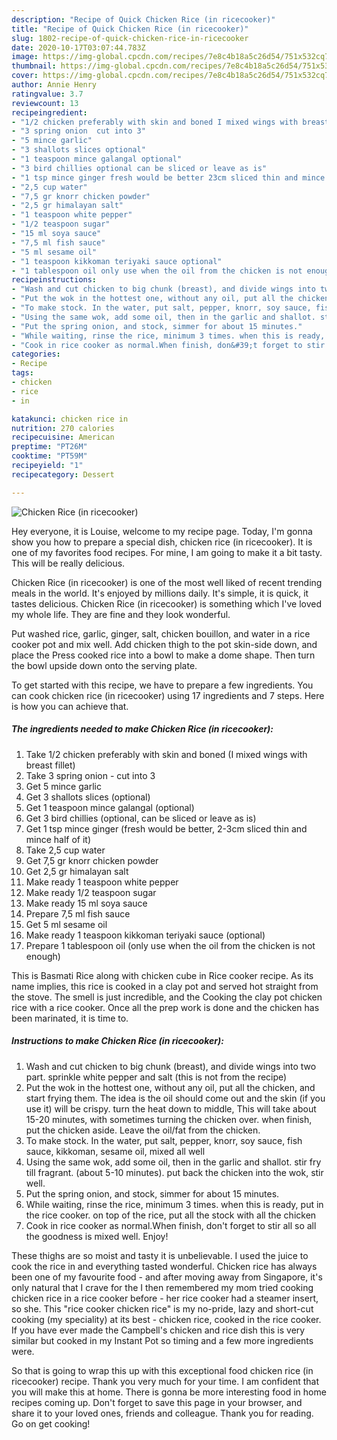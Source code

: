 ```yaml
---
description: "Recipe of Quick Chicken Rice (in ricecooker)"
title: "Recipe of Quick Chicken Rice (in ricecooker)"
slug: 1802-recipe-of-quick-chicken-rice-in-ricecooker
date: 2020-10-17T03:07:44.783Z
image: https://img-global.cpcdn.com/recipes/7e8c4b18a5c26d54/751x532cq70/chicken-rice-in-ricecooker-recipe-main-photo.jpg
thumbnail: https://img-global.cpcdn.com/recipes/7e8c4b18a5c26d54/751x532cq70/chicken-rice-in-ricecooker-recipe-main-photo.jpg
cover: https://img-global.cpcdn.com/recipes/7e8c4b18a5c26d54/751x532cq70/chicken-rice-in-ricecooker-recipe-main-photo.jpg
author: Annie Henry
ratingvalue: 3.7
reviewcount: 13
recipeingredient:
- "1/2 chicken preferably with skin and boned I mixed wings with breast fillet"
- "3 spring onion  cut into 3"
- "5 mince garlic"
- "3 shallots slices optional"
- "1 teaspoon mince galangal optional"
- "3 bird chillies optional can be sliced or leave as is"
- "1 tsp mince ginger fresh would be better 23cm sliced thin and mince half of it"
- "2,5 cup water"
- "7,5 gr knorr chicken powder"
- "2,5 gr himalayan salt"
- "1 teaspoon white pepper"
- "1/2 teaspoon sugar"
- "15 ml soya sauce"
- "7,5 ml fish sauce"
- "5 ml sesame oil"
- "1 teaspoon kikkoman teriyaki sauce optional"
- "1 tablespoon oil only use when the oil from the chicken is not enough"
recipeinstructions:
- "Wash and cut chicken to big chunk (breast), and divide wings into two part. sprinkle white pepper and salt (this is not from the recipe)"
- "Put the wok in the hottest one, without any oil, put all the chicken, and start frying them. The idea is the oil should come out and the skin (if you use it) will be crispy. turn the heat down to middle, This will take about 15-20 minutes, with sometimes turning the chicken over. when finish, put the chicken aside. Leave the oil/fat from the chicken."
- "To make stock. In the water, put salt, pepper, knorr, soy sauce, fish sauce, kikkoman, sesame oil, mixed all well"
- "Using the same wok, add some oil, then in the garlic and shallot. stir fry till fragrant. (about 5-10 minutes). put back the chicken into the wok, stir well."
- "Put the spring onion, and stock, simmer for about 15 minutes."
- "While waiting, rinse the rice, minimum 3 times. when this is ready, put in the rice cooker. on top of the rice, put all the stock with all the chicken"
- "Cook in rice cooker as normal.When finish, don&#39;t forget to stir all so all the goodness is mixed well. Enjoy!"
categories:
- Recipe
tags:
- chicken
- rice
- in

katakunci: chicken rice in 
nutrition: 270 calories
recipecuisine: American
preptime: "PT26M"
cooktime: "PT59M"
recipeyield: "1"
recipecategory: Dessert

---
```



![Chicken Rice (in ricecooker)](https://img-global.cpcdn.com/recipes/7e8c4b18a5c26d54/751x532cq70/chicken-rice-in-ricecooker-recipe-main-photo.jpg)

Hey everyone, it is Louise, welcome to my recipe page. Today, I'm gonna show you how to prepare a special dish, chicken rice (in ricecooker). It is one of my favorites food recipes. For mine, I am going to make it a bit tasty. This will be really delicious.

Chicken Rice (in ricecooker) is one of the most well liked of recent trending meals in the world. It's enjoyed by millions daily. It's simple, it is quick, it tastes delicious. Chicken Rice (in ricecooker) is something which I've loved my whole life. They are fine and they look wonderful.

Put washed rice, garlic, ginger, salt, chicken bouillon, and water in a rice cooker pot and mix well. Add chicken thigh to the pot skin-side down, and place the Press cooked rice into a bowl to make a dome shape. Then turn the bowl upside down onto the serving plate.


To get started with this recipe, we have to prepare a few ingredients. You can cook chicken rice (in ricecooker) using 17 ingredients and 7 steps. Here is how you can achieve that.

<!--inarticleads1-->

##### The ingredients needed to make Chicken Rice (in ricecooker):

1. Take 1/2 chicken preferably with skin and boned (I mixed wings with breast fillet)
1. Take 3 spring onion - cut into 3
1. Get 5 mince garlic
1. Get 3 shallots slices (optional)
1. Get 1 teaspoon mince galangal (optional)
1. Get 3 bird chillies (optional, can be sliced or leave as is)
1. Get 1 tsp mince ginger (fresh would be better, 2-3cm sliced thin and mince half of it)
1. Take 2,5 cup water
1. Get 7,5 gr knorr chicken powder
1. Get 2,5 gr himalayan salt
1. Make ready 1 teaspoon white pepper
1. Make ready 1/2 teaspoon sugar
1. Make ready 15 ml soya sauce
1. Prepare 7,5 ml fish sauce
1. Get 5 ml sesame oil
1. Make ready 1 teaspoon kikkoman teriyaki sauce (optional)
1. Prepare 1 tablespoon oil (only use when the oil from the chicken is not enough)


This is Basmati Rice along with chicken cube in Rice cooker recipe. As its name implies, this rice is cooked in a clay pot and served hot straight from the stove. The smell is just incredible, and the Cooking the clay pot chicken rice with a rice cooker. Once all the prep work is done and the chicken has been marinated, it is time to. 

<!--inarticleads2-->

##### Instructions to make Chicken Rice (in ricecooker):

1. Wash and cut chicken to big chunk (breast), and divide wings into two part. sprinkle white pepper and salt (this is not from the recipe)
1. Put the wok in the hottest one, without any oil, put all the chicken, and start frying them. The idea is the oil should come out and the skin (if you use it) will be crispy. turn the heat down to middle, This will take about 15-20 minutes, with sometimes turning the chicken over. when finish, put the chicken aside. Leave the oil/fat from the chicken.
1. To make stock. In the water, put salt, pepper, knorr, soy sauce, fish sauce, kikkoman, sesame oil, mixed all well
1. Using the same wok, add some oil, then in the garlic and shallot. stir fry till fragrant. (about 5-10 minutes). put back the chicken into the wok, stir well.
1. Put the spring onion, and stock, simmer for about 15 minutes.
1. While waiting, rinse the rice, minimum 3 times. when this is ready, put in the rice cooker. on top of the rice, put all the stock with all the chicken
1. Cook in rice cooker as normal.When finish, don&#39;t forget to stir all so all the goodness is mixed well. Enjoy!


These thighs are so moist and tasty it is unbelievable. I used the juice to cook the rice in and everything tasted wonderful. Chicken rice has always been one of my favourite food - and after moving away from Singapore, it&#39;s only natural that I crave for the I then remembered my mom tried cooking chicken rice in a rice cooker before - her rice cooker had a steamer insert, so she. This &#34;rice cooker chicken rice&#34; is my no-pride, lazy and short-cut cooking (my speciality) at its best - chicken rice, cooked in the rice cooker. If you have ever made the Campbell&#39;s chicken and rice dish this is very similar but cooked in my Instant Pot so timing and a few more ingredients were. 

So that is going to wrap this up with this exceptional food chicken rice (in ricecooker) recipe. Thank you very much for your time. I am confident that you will make this at home. There is gonna be more interesting food in home recipes coming up. Don't forget to save this page in your browser, and share it to your loved ones, friends and colleague. Thank you for reading. Go on get cooking!

